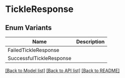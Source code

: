 # TickleResponse

## Enum Variants

| Name | Description |
|---- | -----|
| FailedTickleResponse |  |
| SuccessfulTickleResponse |  |

[[Back to Model list]](../README.md#documentation-for-models) [[Back to API list]](../README.md#documentation-for-api-endpoints) [[Back to README]](../README.md)


